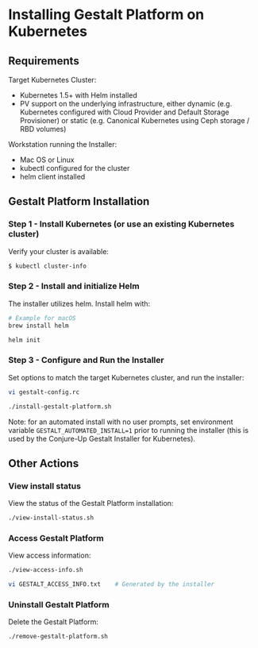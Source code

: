 # Installing Gestalt Platform on Kubernetes

## Requirements

Target Kubernetes Cluster:
* Kubernetes 1.5+ with Helm installed
* PV support on the underlying infrastructure, either dynamic (e.g. Kubernetes configured with Cloud Provider and Default Storage Provisioner) or static (e.g. Canonical Kubernetes using Ceph storage / RBD volumes)

Workstation running the Installer:
* Mac OS or Linux
* kubectl configured for the cluster
* helm client installed

## Gestalt Platform Installation

### Step 1 - Install Kubernetes (or use an existing Kubernetes cluster)

Verify your cluster is available:

```sh
$ kubectl cluster-info
```


### Step 2 - Install and initialize Helm
The installer utilizes helm.  Install helm with:

```sh
# Example for macOS
brew install helm

helm init
```

### Step 3 - Configure and Run the Installer
Set options to match the target Kubernetes cluster, and run the installer:

```sh
vi gestalt-config.rc

./install-gestalt-platform.sh
```

Note: for an automated install with no user prompts, set environment variable `GESTALT_AUTOMATED_INSTALL=1` prior to running the installer (this is used by the Conjure-Up Gestalt Installer for Kubernetes).

## Other Actions
### View install status
View the status of the Gestalt Platform installation:
```sh
./view-install-status.sh
```

### Access Gestalt Platform
View access information:
```sh
./view-access-info.sh

vi GESTALT_ACCESS_INFO.txt    # Generated by the installer
```

### Uninstall Gestalt Platform
Delete the Gestalt Platform:
```sh
./remove-gestalt-platform.sh
```
